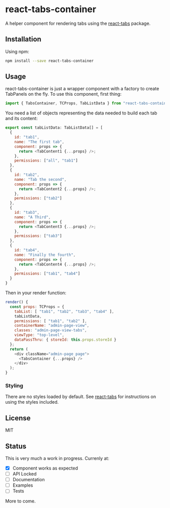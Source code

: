 # react-tabs-container
A helper component for rendering tabs using the [react-tabs](https://www.npmjs.com/package/react-tabs) package.

## Installation
Using npm:
```bash
npm install --save react-tabs-container
```

## Usage
react-tabs-container is just a wrapper component with a factory to create TabPanels on the fly. To use this component, first thing:

```javascript
import { TabsContainer, TCProps, TabListData } from "react-tabs-container";
```

You need a list of objects representing the data needed to build each tab and its content:

```javascript
export const tabListData: TabListData[] = [
  {
    id: "tab1",
    name: "The first tab",
    component: props => {
      return <TabContent1 {...props} />;
    },
    permissions: ["all", "tab1"]
  },
  {
    id: "tab2",
    name: "Tab the second",
    component: props => {
      return <TabContent2 {...props} />;
    },
    permissions: ["tab2"]
  },
  {
    id: "tab3",
    name: "A Third",
    component: props => {
      return <TabContent3 {...props} />;
    },
    permissions: ["tab3"]
  },
  {
    id: "tab4",
    name: "Finally the fourth",
    component: props => {
      return <TabContent4 {...props} />;
    },
    permissions: ["tab1", "tab4"]
  }
}
```

Then in your render function:

```javascript
render() {
  const props: TCProps = {
    tabList: [ "tab1", "tab2", "tab3", "tab4" ],
    tabListData,
    permissions: [ "tab1", "tab2" ],
    containerName: "admin-page-view",
    classes: "admin-page-view-tabs",
    viewType: "top-level",
    dataPassThru: { storeId: this.props.storeId }
  };
  return (
    <div className="admin-page page">
      <TabsContainer {...props} />
    </div>
  );
}
```

### Styling
There are no styles loaded by default. See [react-tabs](https://www.npmjs.com/package/react-tabs#styling) for instructions on using the styles included.

## License
MIT

## Status

This is very much a work in progress. Currenly at:
- [X] Component works as expected
- [ ] API Locked
- [ ] Documentation
- [ ] Examples
- [ ] Tests

More to come.